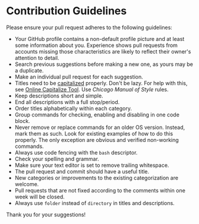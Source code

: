 # Contribution Guidelines

Please ensure your pull request adheres to the following guidelines:

- Your GitHub profile contains a non-default profile picture and at least some information about you. Experience shows pull requests from accounts missing those characteristics are likely to reflect their owner's attention to detail.
- Search previous suggestions before making a new one, as yours may be a duplicate.
- Make an individual pull request for each suggestion.
- Titles need to be [capitalized](http://grammar.yourdictionary.com/capitalization/rules-for-capitalization-in-titles.html) properly. Don't be lazy. For help with this, see [Online Capitalize Tool](https://headlinecapitalization.com). Use *Chicago Manual of Style* rules.
- Keep descriptions short and simple.
- End all descriptions with a full stop/period.
- Order titles alphabetically within each category.
- Group commands for checking, enabling and disabling in one code block.
- Never remove or replace commands for an older OS version. Instead, mark them as such. Look for existing examples of how to do this properly. The only exception are obvious and verified non-working commands.
- Always use code fencing with the `bash` descriptor.
- Check your spelling and grammar.
- Make sure your text editor is set to remove trailing whitespace.
- The pull request and commit should have a useful title.
- New categories or improvements to the existing categorization are welcome.
- Pull requests that are not fixed according to the comments within one week will be closed.
- Always use `folder` instead of `directory` in titles and descriptions.

Thank you for your suggestions!
